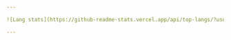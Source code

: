 ```yaml
---

![Lang stats](https://github-readme-stats.vercel.app/api/top-langs/?username=ch3ngz&layout=donut&langs_count=8) ![WakaTime stats](https://github-readme-stats.vercel.app/api/wakatime?username=ch3ngZ)

---
```

